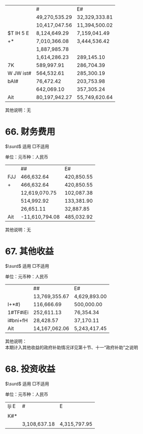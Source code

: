 <table><tr><td></td><td>#</td><td>E#</td></tr><tr><td></td><td>49,270,535.29</td><td>32,329,333.81</td></tr><tr><td></td><td>10,417,047.56</td><td>11,394,500.02</td></tr><tr><td>$T IH 5 E</td><td>8,124,649.29</td><td>7,159,041.49</td></tr><tr><td>+*</td><td>7,010,366.08</td><td>3,444,536.42</td></tr><tr><td></td><td>1,887,985.78</td><td></td></tr><tr><td></td><td>1,614,286.23</td><td>289,145.10</td></tr><tr><td>7K</td><td>589,997.91</td><td>286,704.39</td></tr><tr><td>W JW ist#</td><td>564,532.61</td><td>285,300.19</td></tr><tr><td>bAI#</td><td>76,472.42</td><td>203,753.98</td></tr><tr><td></td><td>642,069.10</td><td>357,305.24</td></tr><tr><td>Ait</td><td>80,197,942.27</td><td>55,749,620.64</td></tr></table>

其他说明：无

# 66. 财务费用

$\surd$ 适用 □不适用

单位：元币种：人民币  

<table><tr><td></td><td>##</td><td>E#</td></tr><tr><td>FJJ</td><td>466,632.64</td><td>420,850.55</td></tr><tr><td>+</td><td>466,632.64</td><td>420,850.55</td></tr><tr><td></td><td>12,619,070.75</td><td>102,087.38</td></tr><tr><td></td><td>514,992.92</td><td>133,381.90</td></tr><tr><td></td><td>26,651.11</td><td>32,887.85</td></tr><tr><td>Ait</td><td>-11,610,794.08</td><td>485,032.92</td></tr></table>

其他说明：无

# 67. 其他收益

$\surd$ 适用 □不适用

单位：元币种：人民币  

<table><tr><td></td><td>##</td><td>E#</td></tr><tr><td></td><td>13,769,355.67</td><td>4,629,893.00</td></tr><tr><td>I+*#)</td><td>116,666.69</td><td>500,000.00</td></tr><tr><td>1#TF#iEi</td><td>252,611.13</td><td>76,354.34</td></tr><tr><td>i#bni+fH</td><td>28,428.57</td><td>37,170.11</td></tr><tr><td>Ait</td><td>14,167,062.06</td><td>5,243,417.45</td></tr></table>

其他说明：  
本期计入其他收益的政府补助情况详见第十节、十一“政府补助”之说明

# 68. 投资收益

$\surd$ 适用 □不适用

单位：元币种：人民币  

<table><tr><td>Iji E</td><td>#</td><td>E</td></tr><tr><td></td><td></td><td></td></tr><tr><td>K#*</td><td></td><td></td></tr><tr><td></td><td>3,108,637.18</td><td>4,315,797.95</td></tr></table>